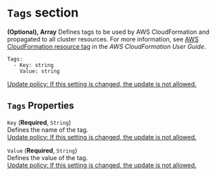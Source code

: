 # `Tags` section<a name="Tags-v3"></a>

**\(Optional\), Array** Defines tags to be used by AWS CloudFormation and propagated to all cluster resources\. For more information, see [AWS CloudFormation resource tag](https://docs.aws.amazon.com/AWSCloudFormation/latest/UserGuide/aws-properties-resource-tags.html) in the *AWS CloudFormation User Guide*\.

```
Tags:
  - Key: string
    Value: string
```

[Update policy: If this setting is changed, the update is not allowed.](using-pcluster-update-cluster-v3.md#update-policy-fail-v3)

## `Tags` Properties<a name="Tags-v3.properties"></a>

`Key` \(**Required**, `String`\)  
Defines the name of the tag\.  
[Update policy: If this setting is changed, the update is not allowed.](using-pcluster-update-cluster-v3.md#update-policy-fail-v3)

`Value` \(**Required**, `String`\)  
Defines the value of the tag\.  
[Update policy: If this setting is changed, the update is not allowed.](using-pcluster-update-cluster-v3.md#update-policy-fail-v3)